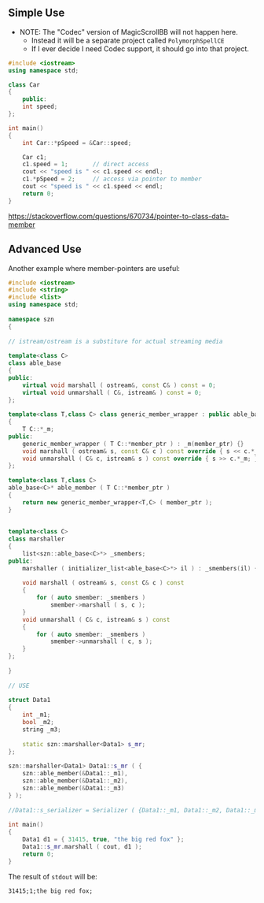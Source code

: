 
## Simple Use 

* NOTE: The "Codec" version of MagicScrollBB will not happen here.
  - Instead it will be a separate project called `PolymorphSpellCE`
  - If I ever decide I need Codec support, it should go into that project.

```c++
#include <iostream>
using namespace std;

class Car
{
    public:
    int speed;
};

int main()
{
    int Car::*pSpeed = &Car::speed;

    Car c1;
    c1.speed = 1;       // direct access
    cout << "speed is " << c1.speed << endl;
    c1.*pSpeed = 2;     // access via pointer to member
    cout << "speed is " << c1.speed << endl;
    return 0;
}
```
https://stackoverflow.com/questions/670734/pointer-to-class-data-member

## Advanced Use

Another example where member-pointers are useful:

```c++
#include <iostream>
#include <string>
#include <list>
using namespace std;
 
namespace szn
{
 
// istream/ostream is a substiture for actual streaming media
 
template<class C>
class able_base
{
public:
	virtual void marshall ( ostream&, const C& ) const = 0;
	virtual void unmarshall ( C&, istream& ) const = 0;
};
 
template<class T,class C> class generic_member_wrapper : public able_base<C>
{
	T C::*_m;
public:
	generic_member_wrapper ( T C::*member_ptr ) : _m(member_ptr) {}
	void marshall ( ostream& s, const C& c ) const override { s << c.*_m << ';'; }
	void unmarshall ( C& c, istream& s ) const override { s >> c.*_m; }    
};
 
template<class T,class C> 
able_base<C>* able_member ( T C::*member_ptr )
{
	return new generic_member_wrapper<T,C> ( member_ptr );
}
 
 
template<class C>
class marshaller 
{
	list<szn::able_base<C>*> _smembers;
public:
	marshaller ( initializer_list<able_base<C>*> il ) : _smembers(il) {}
 
	void marshall ( ostream& s, const C& c ) const
	{
		for ( auto smember: _smembers )
			smember->marshall ( s, c );
	}
	void unmarshall ( C& c, istream& s ) const 
	{
		for ( auto smember: _smembers )
			smember->unmarshall ( c, s );
	}
};
 
}
 
// USE
 
struct Data1
{
	int _m1;
	bool _m2;
	string _m3;
 
	static szn::marshaller<Data1> s_mr;
};
 
szn::marshaller<Data1> Data1::s_mr ( {
    szn::able_member(&Data1::_m1),
    szn::able_member(&Data1::_m2),
    szn::able_member(&Data1::_m3)
} );
 
//Data1::s_serializer = Serializer ( {Data1::_m1, Data1::_m2, Data1::_m3} );
 
int main() 
{
	Data1 d1 = { 31415, true, "the big red fox" };
	Data1::s_mr.marshall ( cout, d1 );
	return 0;
}
```

The result of `stdout` will be:

```
31415;1;the big red fox;
```
